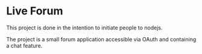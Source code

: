 # Live Forum
This project is done in the intention to initiate people to nodejs.

The project is a small forum application accessible via OAuth and containing a chat feature.

